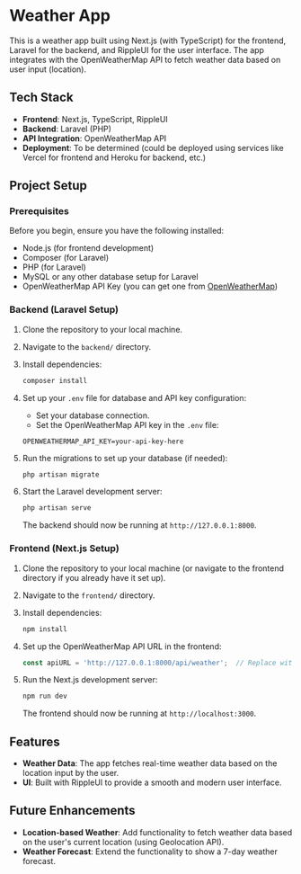 
# Weather App

This is a weather app built using Next.js (with TypeScript) for the frontend, Laravel for the backend, and RippleUI for the user interface. The app integrates with the OpenWeatherMap API to fetch weather data based on user input (location).

## Tech Stack

- **Frontend**: Next.js, TypeScript, RippleUI
- **Backend**: Laravel (PHP)
- **API Integration**: OpenWeatherMap API
- **Deployment**: To be determined (could be deployed using services like Vercel for frontend and Heroku for backend, etc.)

## Project Setup

### Prerequisites

Before you begin, ensure you have the following installed:

- Node.js (for frontend development)
- Composer (for Laravel)
- PHP (for Laravel)
- MySQL or any other database setup for Laravel
- OpenWeatherMap API Key (you can get one from [OpenWeatherMap](https://openweathermap.org/))

### Backend (Laravel Setup)

1. Clone the repository to your local machine.
2. Navigate to the `backend/` directory.
3. Install dependencies:

   ```bash
   composer install
   ```

4. Set up your `.env` file for database and API key configuration:

   - Set your database connection.
   - Set the OpenWeatherMap API key in the `.env` file:

   ```dotenv
   OPENWEATHERMAP_API_KEY=your-api-key-here
   ```

5. Run the migrations to set up your database (if needed):

   ```bash
   php artisan migrate
   ```

6. Start the Laravel development server:

   ```bash
   php artisan serve
   ```

   The backend should now be running at `http://127.0.0.1:8000`.

### Frontend (Next.js Setup)

1. Clone the repository to your local machine (or navigate to the frontend directory if you already have it set up).
2. Navigate to the `frontend/` directory.
3. Install dependencies:

   ```bash
   npm install
   ```

4. Set up the OpenWeatherMap API URL in the frontend:

   ```js
   const apiURL = 'http://127.0.0.1:8000/api/weather';  // Replace with the actual backend URL
   ```

5. Run the Next.js development server:

   ```bash
   npm run dev
   ```

   The frontend should now be running at `http://localhost:3000`.

## Features

- **Weather Data**: The app fetches real-time weather data based on the location input by the user.
- **UI**: Built with RippleUI to provide a smooth and modern user interface.

## Future Enhancements

- **Location-based Weather**: Add functionality to fetch weather data based on the user's current location (using Geolocation API).
- **Weather Forecast**: Extend the functionality to show a 7-day weather forecast.
